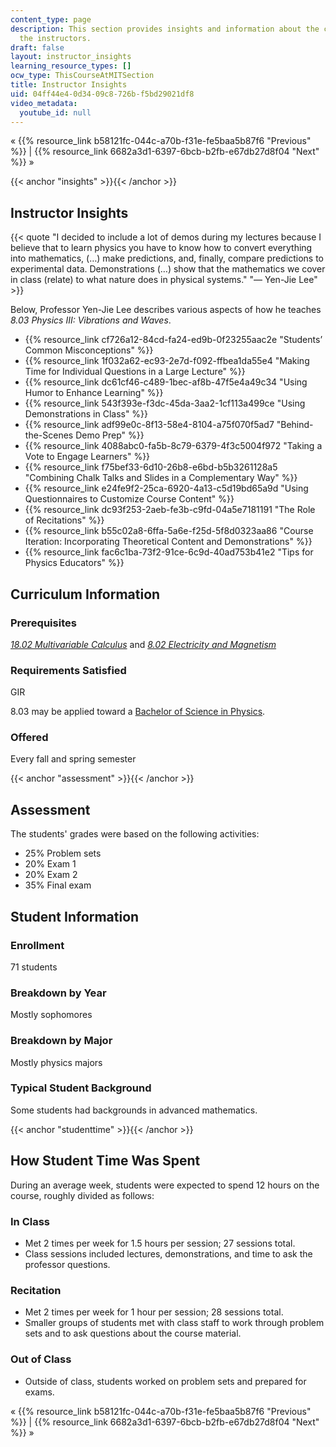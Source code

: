 ```yaml
---
content_type: page
description: This section provides insights and information about the course from
  the instructors.
draft: false
layout: instructor_insights
learning_resource_types: []
ocw_type: ThisCourseAtMITSection
title: Instructor Insights
uid: 04ff44e4-0d34-09c8-726b-f5bd29021df8
video_metadata:
  youtube_id: null
---
```

« {{% resource_link b58121fc-044c-a70b-f31e-fe5baa5b87f6 "Previous" %}} | {{% resource_link 6682a3d1-6397-6bcb-b2fb-e67db27d8f04 "Next" %}} »

{{< anchor "insights" >}}{{< /anchor >}}

## Instructor Insights

{{< quote "I decided to include a lot of demos during my lectures because I believe that to learn physics you have to know how to convert everything into mathematics, (…) make predictions, and, finally, compare predictions to experimental data. Demonstrations (…) show that the mathematics we cover in class (relate) to what nature does in physical systems." "— Yen-Jie Lee" >}}

Below, Professor Yen-Jie Lee describes various aspects of how he teaches _8.03 Physics III: Vibrations and Waves_.

- {{% resource_link cf726a12-84cd-fa24-ed9b-0f23255aac2e "Students’ Common Misconceptions" %}}
- {{% resource_link 1f032a62-ec93-2e7d-f092-ffbea1da55e4 "Making Time for Individual Questions in a Large Lecture" %}}
- {{% resource_link dc61cf46-c489-1bec-af8b-47f5e4a49c34 "Using Humor to Enhance Learning" %}}
- {{% resource_link 543f393e-f3dc-45da-3aa2-1cf113a499ce "Using Demonstrations in Class" %}}
- {{% resource_link adf99e0c-8f13-58e4-8104-a75f070f5ad7 "Behind-the-Scenes Demo Prep" %}}
- {{% resource_link 4088abc0-fa5b-8c79-6379-4f3c5004f972 "Taking a Vote to Engage Learners" %}}
- {{% resource_link f75bef33-6d10-26b8-e6bd-b5b3261128a5 "Combining Chalk Talks and Slides in a Complementary Way" %}}
- {{% resource_link e24fe9f2-25ca-6920-4a13-c5d19bd65a9d "Using Questionnaires to Customize Course Content" %}}
- {{% resource_link dc93f253-2aeb-fe3b-c9fd-04a5e7181191 "The Role of Recitations" %}}
- {{% resource_link b55c02a8-6ffa-5a6e-f25d-5f8d0323aa86 "Course Iteration: Incorporating Theoretical Content and Demonstrations" %}}
- {{% resource_link fac6c1ba-73f2-91ce-6c9d-40ad753b41e2 "Tips for Physics Educators" %}}

## Curriculum Information

### Prerequisites

[_18.02 Multivariable Calculus_](/courses/18-02sc-multivariable-calculus-fall-2010) and [_8.02 Electricity and Magnetism_](/courses/8-02-physics-ii-electricity-and-magnetism-spring-2007)

### Requirements Satisfied

GIR

8.03 may be applied toward a [Bachelor of Science in Physics](http://web.mit.edu/physics/current/undergrad/major.html).

### Offered

Every fall and spring semester

{{< anchor "assessment" >}}{{< /anchor >}}

## Assessment

The students' grades were based on the following activities:

- 25% Problem sets
- 20% Exam 1
- 20% Exam 2
- 35% Final exam

## Student Information

### Enrollment

71 students

### Breakdown by Year

Mostly sophomores

### Breakdown by Major

Mostly physics majors

### Typical Student Background

Some students had backgrounds in advanced mathematics.

{{< anchor "studenttime" >}}{{< /anchor >}}

## How Student Time Was Spent

During an average week, students were expected to spend 12 hours on the course, roughly divided as follows:

### In Class

- Met 2 times per week for 1.5 hours per session; 27 sessions total.
- Class sessions included lectures, demonstrations, and time to ask the professor questions.

### Recitation

- Met 2 times per week for 1 hour per session; 28 sessions total.
- Smaller groups of students met with class staff to work through problem sets and to ask questions about the course material.

### Out of Class

- Outside of class, students worked on problem sets and prepared for exams.

« {{% resource_link b58121fc-044c-a70b-f31e-fe5baa5b87f6 "Previous" %}} | {{% resource_link 6682a3d1-6397-6bcb-b2fb-e67db27d8f04 "Next" %}} »